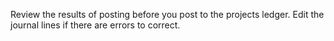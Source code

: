 Review the results of posting before you post to the projects ledger. Edit the journal lines if there are errors to correct.